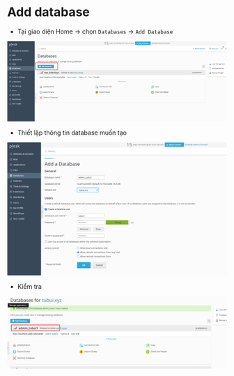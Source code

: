 # Add database
- Tại giao diện Home -> chọn `Databases` -> `Add Database`

![](./images/adddatabase.png)

- Thiết lập thông tin database muốn tạo

![](./images/database.png)

- Kiểm tra

![](./images/phpmyadmin.png)